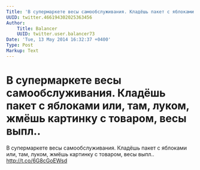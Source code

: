 ```yaml
---
Title: 'В супермаркете весы самообслуживания. Кладёшь пакет с яблоками или, там, луком, жмёшь картинку с товаром, весы выпл..'
UUID: twitter.466194302025363456
Author:
    Title: Balancer
    UUID: twitter.user.balancer73
Date: 'Tue, 13 May 2014 16:32:37 +0400'
Type: Post
Markup: Text
---
```


# В супермаркете весы самообслуживания. Кладёшь пакет с яблоками или, там, луком, жмёшь картинку с товаром, весы выпл..

В супермаркете весы самообслуживания. Кладёшь пакет с
яблоками или, там, луком, жмёшь картинку с товаром, весы
выпл.. http://t.co/6G8cGoEWsd